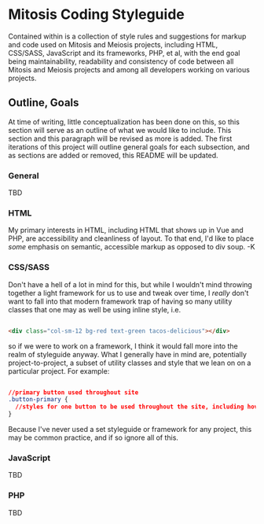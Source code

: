 # Mitosis Coding Styleguide

Contained within is a collection of style rules and suggestions for markup and code used on Mitosis and Meiosis projects, including HTML, CSS/SASS, JavaScript and its frameworks, PHP, et al, with the end goal being maintainability, readability and consistency of code between all Mitosis and Meiosis projects and among all developers working on various projects.

## Outline, Goals

At time of writing, little conceptualization has been done on this, so this section will serve as an outline of what we would like to include. This section and this paragraph will be revised as more is added. The first iterations of this project will outline general goals for each subsection, and as sections are added or removed, this README will be updated.

### General

TBD

### HTML

My primary interests in HTML, including HTML that shows up in Vue and PHP, are accessibility and cleanliness of layout. To that end, I'd like to place *some* emphasis on semantic, accessible markup as opposed to div soup. -K

### CSS/SASS

Don't have a hell of a lot in mind for this, but while I wouldn't mind throwing together a light framework for us to use and tweak over time, I *really* don't want to fall into that modern framework trap of having so many utility classes that one may as well be using inline style, i.e.

```HTML

<div class="col-sm-12 bg-red text-green tacos-delicious"></div>

```
so if we were to work on a framework, I think it would fall more into the realm of styleguide anyway. What I generally have in mind are, potentially project-to-project, a subset of utility classes and style that we lean on on a particular project. For example:

```CSS

//primary button used throughout site
.button-primary {
  //styles for one button to be used throughout the site, including hover and focus states, inside of this because we use scss because we're not savages, etc
}

```

Because I've never used a set styleguide or framework for any project, this may be common practice, and if so ignore all of this.


### JavaScript

TBD

### PHP

TBD
